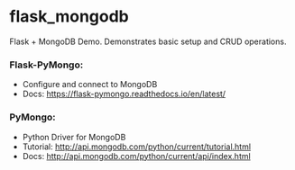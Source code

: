 # flask_mongodb
Flask + MongoDB Demo. Demonstrates basic setup and CRUD operations.

### Flask-PyMongo:
- Configure and connect to MongoDB
- Docs: https://flask-pymongo.readthedocs.io/en/latest/
### PyMongo:
- Python Driver for MongoDB
- Tutorial: http://api.mongodb.com/python/current/tutorial.html
- Docs: http://api.mongodb.com/python/current/api/index.html
